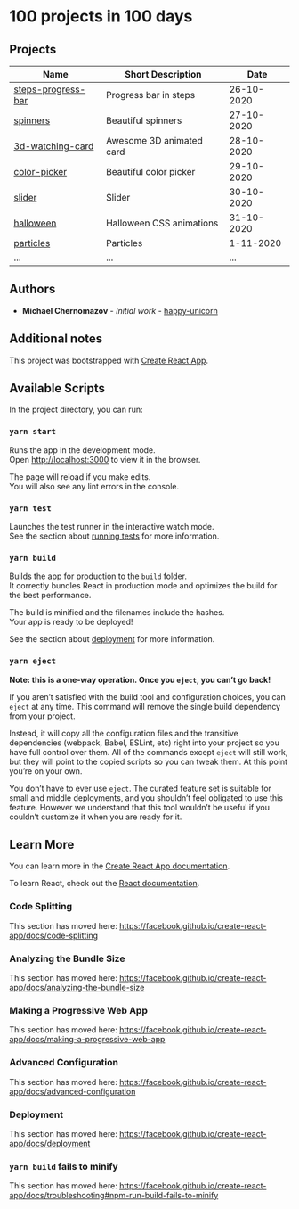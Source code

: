# 100 projects in 100 days

## Projects

| Name                                                                                                       | Short Description                                          | Date       |
| ---------------------------------------------------------------------------------------------------------- | ---------------------------------------------------------- | ---------- |
| [steps-progress-bar](https://github.com/happy-unicorn/100days100projects/tree/main/src/steps-progress-bar) | Progress bar in steps                                      | 26-10-2020 |
| [spinners](https://github.com/happy-unicorn/100days100projects/tree/main/src/spinners)                     | Beautiful spinners                                         | 27-10-2020 |
| [3d-watching-card](https://github.com/happy-unicorn/100days100projects/tree/main/src/3d-watching-card)     | Awesome 3D animated card                                   | 28-10-2020 |
| [color-picker](https://github.com/happy-unicorn/100days100projects/tree/main/src/color-picker)             | Beautiful color picker                                     | 29-10-2020 |
| [slider](https://github.com/happy-unicorn/100days100projects/tree/main/src/slider)                         | Slider                                                     | 30-10-2020 |
| [halloween](https://github.com/happy-unicorn/100days100projects/tree/main/src/halloween)                   | Halloween CSS animations                                   | 31-10-2020 |
| [particles](https://github.com/happy-unicorn/100days100projects/tree/main/src/particles)                   | Particles                                                  | 1-11-2020  |
| ...                                                                                                        | ...                                                        | ...        |

## Authors

* **Michael Chernomazov** - *Initial work* - [happy-unicorn](https://github.com/happy-unicorn)

## Additional notes

This project was bootstrapped with [Create React App](https://github.com/facebook/create-react-app).

## Available Scripts

In the project directory, you can run:

### `yarn start`

Runs the app in the development mode.<br />
Open [http://localhost:3000](http://localhost:3000) to view it in the browser.

The page will reload if you make edits.<br />
You will also see any lint errors in the console.

### `yarn test`

Launches the test runner in the interactive watch mode.<br />
See the section about [running tests](https://facebook.github.io/create-react-app/docs/running-tests) for more information.

### `yarn build`

Builds the app for production to the `build` folder.<br />
It correctly bundles React in production mode and optimizes the build for the best performance.

The build is minified and the filenames include the hashes.<br />
Your app is ready to be deployed!

See the section about [deployment](https://facebook.github.io/create-react-app/docs/deployment) for more information.

### `yarn eject`

**Note: this is a one-way operation. Once you `eject`, you can’t go back!**

If you aren’t satisfied with the build tool and configuration choices, you can `eject` at any time. This command will remove the single build dependency from your project.

Instead, it will copy all the configuration files and the transitive dependencies (webpack, Babel, ESLint, etc) right into your project so you have full control over them. All of the commands except `eject` will still work, but they will point to the copied scripts so you can tweak them. At this point you’re on your own.

You don’t have to ever use `eject`. The curated feature set is suitable for small and middle deployments, and you shouldn’t feel obligated to use this feature. However we understand that this tool wouldn’t be useful if you couldn’t customize it when you are ready for it.

## Learn More

You can learn more in the [Create React App documentation](https://facebook.github.io/create-react-app/docs/getting-started).

To learn React, check out the [React documentation](https://reactjs.org/).

### Code Splitting

This section has moved here: https://facebook.github.io/create-react-app/docs/code-splitting

### Analyzing the Bundle Size

This section has moved here: https://facebook.github.io/create-react-app/docs/analyzing-the-bundle-size

### Making a Progressive Web App

This section has moved here: https://facebook.github.io/create-react-app/docs/making-a-progressive-web-app

### Advanced Configuration

This section has moved here: https://facebook.github.io/create-react-app/docs/advanced-configuration

### Deployment

This section has moved here: https://facebook.github.io/create-react-app/docs/deployment

### `yarn build` fails to minify

This section has moved here: https://facebook.github.io/create-react-app/docs/troubleshooting#npm-run-build-fails-to-minify
